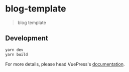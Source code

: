# blog-template

> blog template

## Development

```bash
yarn dev
yarn build
```

For more details, please head VuePress's [documentation](https://v1.vuepress.vuejs.org/).

